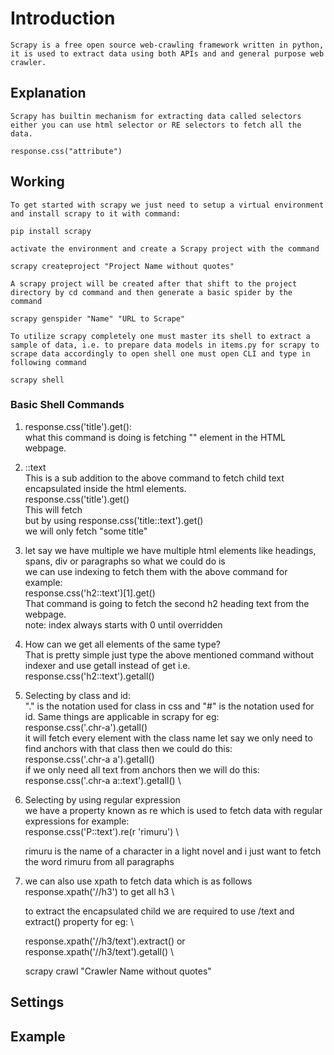 # Introduction

    Scrapy is a free open source web-crawling framework written in python, it is used to extract data using both APIs and and general purpose web crawler.

## Explanation

    Scrapy has builtin mechanism for extracting data called selectors either you can use html selector or RE selectors to fetch all the data.

    response.css("attribute")

## Working

    To get started with scrapy we just need to setup a virtual environment and install scrapy to it with command:
    
    pip install scrapy
    
    activate the environment and create a Scrapy project with the command

    scrapy createproject "Project Name without quotes"

    A scrapy project will be created after that shift to the project directory by cd command and then generate a basic spider by the command

    scrapy genspider "Name" "URL to Scrape"

    To utilize scrapy completely one must master its shell to extract a sample of data, i.e. to prepare data models in items.py for scrapy to scrape data accordingly to open shell one must open CLI and type in following command

    scrapy shell

### Basic Shell Commands

1. response.css('title').get():  \
        what this command is doing is fetching "<title> </title>" element in the HTML webpage.

2. ::text  \
    This is a sub addition to the above command to fetch child text encapsulated inside the html elements.  \
    response.css('title').get()  \
    This will fetch <title> some title </title>  \
    but by using response.css('title::text').get()  \
    we will only fetch "some title"

3. let say we have multiple we have multiple html elements like headings, spans, div or paragraphs so what we could do is  \
   we can use indexing to fetch them with the above command for example:  \
   response.css('h2::text')[1].get()  \
   That command is going to fetch the second h2 heading text from the webpage.  \
   note: index always starts with 0 until overridden

4. How can we get all elements of the same type?  \
   That is pretty simple just type the above mentioned command without indexer and use getall instead of get i.e.  \
   response.css('h2::text').getall()

5. Selecting by class and id:  \
   "." is the notation used for class in css and "#" is the notation used for id. Same things are applicable in scrapy for eg:  \
   response.css('.chr-a').getall()  \
   it will fetch every element with the class name let say we only need to find anchors with that class then we could do this:  \
   response.css('.chr-a a').getall()  \
   if we only need all text from anchors then we will do this:  \
   response.css('.chr-a a::text').getall()  \

6. Selecting by using regular expression  \
    we have a property known as re which is used to fetch data with regular expressions for example:  \
    response.css('P::text').re(r 'rimuru')  \

    rimuru is the name of a character in a light novel and i just want to fetch the word rimuru from all paragraphs

7. we can also use xpath to fetch data which is as follows  \
    response.xpath('//h3') to get all h3  \

    to extract the encapsulated child we are required to use /text and extract() property for eg:  \

    response.xpath('//h3/text').extract() or response.xpath('//h3/text').getall()  \

    scrapy crawl "Crawler Name without quotes"

## Settings

## Example

